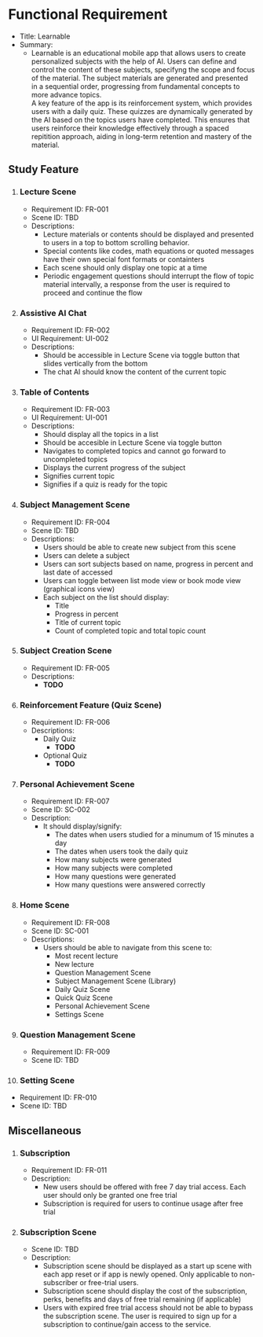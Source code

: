  # Functional Requirement
- Title: Learnable
- Summary:
   - Learnable is an educational mobile app that allows users to create personalized subjects with the help of AI. Users can define and control the content of these subjects, specifyng the scope and focus of the material. The subject materials are generated and presented in a sequential order, progressing from fundamental concepts to more advance topics.  
    A key feature of the app is its reinforcement system, which provides users with a daily quiz. These quizzes are dynamically generated by the AI based on the topics users have completed. This ensures that users reinforce their knowledge effectively through a spaced repitition approach, aiding in long-term retention and mastery of the material.

  
## Study Feature
1. ### Lecture Scene
   - Requirement ID: FR-001
   - Scene ID: TBD
   - Descriptions:
      - Lecture materials or contents should be displayed and presented to users in a top to bottom scrolling behavior. 
      - Special contents like codes, math equations or quoted messages have their own special font formats or containters
      - Each scene should only display one topic at a time
      - Periodic engagement questions should interrupt the flow of topic material intervally, a response from the user is required to proceed and continue the flow
2. ### Assistive AI Chat
   - Requirement ID: FR-002
   - UI Requirement: UI-002
   - Descriptions:
      - Should be accessible in Lecture Scene via toggle button that slides vertically from the bottom
      - The chat AI should know the content of the current topic
3. ### Table of Contents
   - Requirement ID: FR-003
   - UI Requirement: UI-001
   - Descriptions:
       - Should display all the topics in a list
       - Should be accesible in Lecture Scene via toggle button
       - Navigates to completed topics and cannot go forward to uncompleted topics
       - Displays the current progress of the subject
       - Signifies current topic
       - Signifies if a quiz is ready for the topic
4. ### Subject Management Scene
   - Requirement ID: FR-004
   - Scene ID: TBD
   - Descriptions:
      - Users should be able to create new subject from this scene
      - Users can delete a subject
      - Users can sort subjects based on name, progress in percent and last date of accessed
      - Users can toggle between list mode view or book mode view (graphical icons view)
      - Each subject on the list should display:
         - Title
         - Progress in percent
         - Title of current topic
         - Count of completed topic and total topic count
5. ### Subject Creation Scene
   - Requirement ID: FR-005
   - Descriptions:
      - **TODO**
6. ### Reinforcement Feature (Quiz Scene)
   - Requirement ID: FR-006
   - Descriptions:
      - Daily Quiz
         - **TODO**
       - Optional Quiz
          - **TODO**
7. ### Personal Achievement Scene
   - Requirement ID: FR-007
   - Scene ID: SC-002
   - Description:
      - It should display/signify:
         - The dates when users studied for a minumum of 15 minutes a day
         - The dates when users took the daily quiz
         - How many subjects were generated
         - How many subjects were completed
         - How many questions were generated
         - How many questions were answered correctly
8. ### Home Scene
   - Requirement ID: FR-008
   - Scene ID: SC-001
   - Descriptions:
      - Users should be able to navigate from this scene to:
        - Most recent lecture
        - New lecture
        - Question Management Scene
        - Subject Management Scene (Library)
        - Daily Quiz Scene
        - Quick Quiz Scene
        - Personal Achievement Scene
        - Settings Scene
9. ### Question Management Scene
   - Requirement ID: FR-009
   - Scene ID: TBD
10. ### Setting Scene
   - Requirement ID: FR-010
   - Scene ID: TBD

## Miscellaneous
1. ### Subscription
   - Requirement ID: FR-011
   - Description:
      - New users should be offered with free 7 day trial access. Each user should only be granted one free trial
      - Subscription is required for users to continue usage after free trial  
2. ### Subscription Scene
   - Scene ID: TBD
   - Description:
      - Subscription scene should be displayed as a start up scene with each app reset or if app is newly opened. Only applicable to non-subscriber or free-trial users.
      - Subscription scene should display the cost of the subscription, perks, benefits and days of free trial remaining (if applicable)
      - Users with expired free trial access should not be able to bypass the subscription scene. The user is required to sign up for a subscription to continue/gain access to the service.
